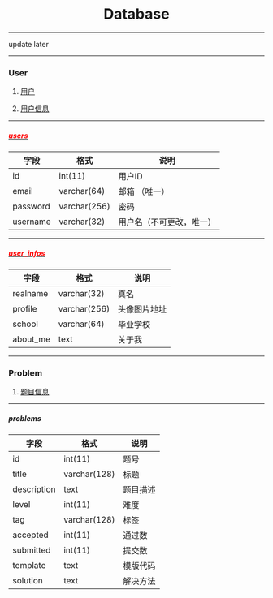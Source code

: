 # <center>Database</center>

---

update later

---

### User

1. [用户](#users)

2. [用户信息](#user_infos)

---

#####  [<font color=#FF0000 id="users">users</font>](#User)

|      字段      |     格式         | 说明                  |
| ------------- |------------------| ----------------------|
| id            | int(11)          | 用户ID                 |
| email         | varchar(64)      | 邮箱 （唯一）          |
| password      | varchar(256)     | 密码                   |
| username      | varchar(32)      | 用户名（不可更改，唯一） |

---

##### [<font color=#FF0000 id="user_infos">user_infos</font>](#User)

|      字段      |     格式         | 说明                  |
| ------------- |------------------| ----------------------|
| realname   | varchar(32)  | 真名 |
| profile    | varchar(256) | 头像图片地址 |
| school     | varchar(64)  | 毕业学校 |
| about_me   | text         | 关于我 |

---

### Problem

1. [题目信息](#problems)

---

##### problems

|      字段      |     格式         | 说明                  |
| ------------- |------------------| ----------------------|
| id         | int(11)      | 题号 |
| title      | varchar(128)  | 标题 |
| description   | text | 题目描述 |
| level   |  int(11) | 难度 |
| tag   | varchar(128)  | 标签 |
| accepted    | int(11) | 通过数 |
| submitted | int(11) | 提交数 |
| template     | text  | 模版代码 |
| solution     | text  | 解决方法 |